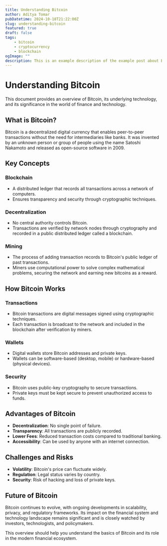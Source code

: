 ```yaml
---
title: Understanding Bitcoin
author: Aditya Tomar
pubDatetime: 2024-10-18T21:22:00Z
slug: understanding-bitcoin
featured: true
draft: false
tags:
    - bitcoin
    - cryptocurrency
    - blockchain
ogImage: ""
description: This is an example description of the example post about Bitcoin.
---
```


# Understanding Bitcoin

This document provides an overview of Bitcoin, its underlying technology, and its significance in the world of finance and technology.

## What is Bitcoin?
Bitcoin is a decentralized digital currency that enables peer-to-peer transactions without the need for intermediaries like banks. It was invented by an unknown person or group of people using the name Satoshi Nakamoto and released as open-source software in 2009.

## Key Concepts

### Blockchain
- A distributed ledger that records all transactions across a network of computers.
- Ensures transparency and security through cryptographic techniques.

### Decentralization
- No central authority controls Bitcoin.
- Transactions are verified by network nodes through cryptography and recorded in a public distributed ledger called a blockchain.

### Mining
- The process of adding transaction records to Bitcoin's public ledger of past transactions.
- Miners use computational power to solve complex mathematical problems, securing the network and earning new bitcoins as a reward.

## How Bitcoin Works

### Transactions
- Bitcoin transactions are digital messages signed using cryptographic techniques.
- Each transaction is broadcast to the network and included in the blockchain after verification by miners.

### Wallets
- Digital wallets store Bitcoin addresses and private keys.
- Wallets can be software-based (desktop, mobile) or hardware-based (physical devices).

### Security
- Bitcoin uses public-key cryptography to secure transactions.
- Private keys must be kept secure to prevent unauthorized access to funds.

## Advantages of Bitcoin
- **Decentralization**: No single point of failure.
- **Transparency**: All transactions are publicly recorded.
- **Lower Fees**: Reduced transaction costs compared to traditional banking.
- **Accessibility**: Can be used by anyone with an internet connection.

## Challenges and Risks
- **Volatility**: Bitcoin's price can fluctuate widely.
- **Regulation**: Legal status varies by country.
- **Security**: Risk of hacking and loss of private keys.

## Future of Bitcoin
Bitcoin continues to evolve, with ongoing developments in scalability, privacy, and regulatory frameworks. Its impact on the financial system and technology landscape remains significant and is closely watched by investors, technologists, and policymakers.

This overview should help you understand the basics of Bitcoin and its role in the modern financial ecosystem.

